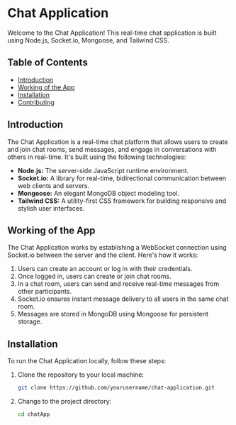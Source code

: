 # Chat Application

Welcome to the Chat Application! This real-time chat application is built using Node.js, Socket.io, Mongoose, and Tailwind CSS.

## Table of Contents

- [Introduction](#introduction)
- [Working of the App](#working-of-the-app)
- [Installation](#installation)
- [Contributing](#contributing)

## Introduction

The Chat Application is a real-time chat platform that allows users to create and join chat rooms, send messages, and engage in conversations with others in real-time. It's built using the following technologies:

- **Node.js:** The server-side JavaScript runtime environment.
- **Socket.io:** A library for real-time, bidirectional communication between web clients and servers.
- **Mongoose:** An elegant MongoDB object modeling tool.
- **Tailwind CSS:** A utility-first CSS framework for building responsive and stylish user interfaces.

## Working of the App

The Chat Application works by establishing a WebSocket connection using Socket.io between the server and the client. Here's how it works:

1. Users can create an account or log in with their credentials.
2. Once logged in, users can create or join chat rooms.
3. In a chat room, users can send and receive real-time messages from other participants.
4. Socket.io ensures instant message delivery to all users in the same chat room.
5. Messages are stored in MongoDB using Mongoose for persistent storage.

## Installation

To run the Chat Application locally, follow these steps:

1. Clone the repository to your local machine:

   ```bash
   git clone https://github.com/yourusername/chat-application.git
2. Change to the project directory:

    ```bash
    cd chatApp